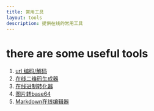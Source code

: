 ```yaml
---
title: 常用工具
layout: tools
description: 提供在线的常用工具
---
```


# there are some useful tools

1. [url 编码/解码][0]
2. [在线二维码生成器][0]
3. [在线进制转化器][0]
4. [图片转base64][0]
5. [Markdown在线编辑器][0]

[0]: ./#
[1]: https://xchens.cn/
[2]: https://xchens.cn/
[3]: https://xchens.cn/
[4]: https://xchens.cn/
[5]: https://xchens.cn/
[6]: https://xchens.cn/